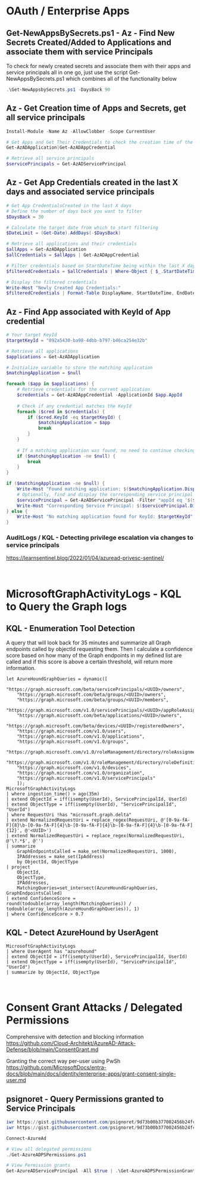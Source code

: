 # OAuth / Enterprise Apps

## Get-NewAppsBySecrets.ps1 - Az - Find New Secrets Created/Added to Applications and associate them with service Principals 
To check for newly created secrets and associate them with their apps and service principals all in one go, just use the script Get-NewAppsBySecrets.ps1 which combines all of the functionality below

```powershell
.\Get-NewAppsbySecrets.ps1 -DaysBack 90
```

## Az - Get Creation time of Apps and Secrets, get all service principals
```powershell
Install-Module -Name Az -AllowClobber -Scope CurrentUser

# Get Apps and Get Their Credentials to check the creation time of the app/secret
Get-AzADApplication|Get-AzADAppCredential

# Retrieve all service principals 
$servicePrincipals = Get-AzADServicePrincipal
```

## Az - Get App Credentials created in the last X days and associated service principals
```powershell
# Get App CredentialsCreated in the last X days
# Define the number of days back you want to filter
$DaysBack = 30 

# Calculate the target date from which to start filtering
$DateLimit = (Get-Date).AddDays(-$DaysBack)

# Retrieve all applications and their credentials
$allApps = Get-AzADApplication
$allCredentials = $allApps | Get-AzADAppCredential

# Filter credentials based on StartDateTime being within the last X days
$filteredCredentials = $allCredentials | Where-Object { $_.StartDateTime -gt $DateLimit }

# Display the filtered credentials
Write-Host "Newly Created App Credentials:"
$filteredCredentials | Format-Table DisplayName, StartDateTime, EndDateTime, KeyId
```

## Az - Find App associated with KeyId of App credential
```powershell
# Your target KeyId
$targetKeyId = "092a5430-ba98-4dbb-b797-b46ca254e32b"

# Retrieve all applications
$applications = Get-AzADApplication

# Initialize variable to store the matching application
$matchingApplication = $null

foreach ($app in $applications) {
    # Retrieve credentials for the current application
    $credentials = Get-AzADAppCredential -ApplicationId $app.AppId
    
    # Check if any credential matches the KeyId
    foreach ($cred in $credentials) {
        if ($cred.KeyId -eq $targetKeyId) {
            $matchingApplication = $app
            break
        }
    }
    
    # If a matching application was found, no need to continue checking
    if ($matchingApplication -ne $null) {
        break
    }
}

if ($matchingApplication -ne $null) {
    Write-Host "Found matching application: $($matchingApplication.DisplayName) with AppId: $($matchingApplication.AppId)"
    # Optionally, find and display the corresponding service principal
    $servicePrincipal = Get-AzADServicePrincipal -Filter "appId eq '$($matchingApplication.AppId)'"
    Write-Host "Corresponding Service Principal: $($servicePrincipal.DisplayName)"
} else {
    Write-Host "No matching application found for KeyId: $targetKeyId"
}
```

### AuditLogs / KQL - Detecting privilege escalation via changes to service principals
https://learnsentinel.blog/2022/01/04/azuread-privesc-sentinel/

<br>

# MicrosoftGraphActivityLogs - KQL to Query the Graph logs

## KQL - Enumeration Tool Detection
A query that will look back for 35 minutes and summarize all Graph endpoints called by objectId requesting them. Then I calculate a confidence score based on how many of the Graph endpoints in my defined list are called and if this score is above a certain threshold, will return more information.

```kql
let AzureHoundGraphQueries = dynamic([
    "https://graph.microsoft.com/beta/servicePrincipals/<UUID>/owners",
    "https://graph.microsoft.com/beta/groups/<UUID>/owners",
    "https://graph.microsoft.com/beta/groups/<UUID>/members",
    "https://graph.microsoft.com/v1.0/servicePrincipals/<UUID>/appRoleAssignedTo",
    "https://graph.microsoft.com/beta/applications/<UUID>/owners",
    "https://graph.microsoft.com/beta/devices/<UUID>/registeredOwners",
    "https://graph.microsoft.com/v1.0/users",
    "https://graph.microsoft.com/v1.0/applications",
    "https://graph.microsoft.com/v1.0/groups",
    "https://graph.microsoft.com/v1.0/roleManagement/directory/roleAssignments",
    "https://graph.microsoft.com/v1.0/roleManagement/directory/roleDefinitions",
    "https://graph.microsoft.com/v1.0/devices",
    "https://graph.microsoft.com/v1.0/organization",
    "https://graph.microsoft.com/v1.0/servicePrincipals"
    ]);
MicrosoftGraphActivityLogs
| where ingestion_time() > ago(35m)
| extend ObjectId = iff(isempty(UserId), ServicePrincipalId, UserId)
| extend ObjectType = iff(isempty(UserId), "ServicePrincipalId", "UserId")
| where RequestUri !has "microsoft.graph.delta"
| extend NormalizedRequestUri = replace_regex(RequestUri, @'[0-9a-fA-F]{8}\b-[0-9a-fA-F]{4}\b-[0-9a-fA-F]{4}\b-[0-9a-fA-F]{4}\b-[0-9a-fA-F]{12}', @'<UUID>')
| extend NormalizedRequestUri = replace_regex(NormalizedRequestUri, @'\?.*$', @'')
| summarize
    GraphEndpointsCalled = make_set(NormalizedRequestUri, 1000),
    IPAddresses = make_set(IpAddress)
    by ObjectId, ObjectType
| project
    ObjectId,
    ObjectType,
    IPAddresses,
    MatchingQueries=set_intersect(AzureHoundGraphQueries, GraphEndpointsCalled)
| extend ConfidenceScore = round(todouble(array_length(MatchingQueries)) / todouble(array_length(AzureHoundGraphQueries)), 1)
| where ConfidenceScore > 0.7
```

## KQL - Detect AzureHound by UserAgent

```kql
MicrosoftGraphActivityLogs
| where UserAgent has "azurehound"
| extend ObjectId = iff(isempty(UserId), ServicePrincipalId, UserId)
| extend ObjectType = iff(isempty(UserId), "ServicePrincipalId", "UserId")
| summarize by ObjectId, ObjectType
```

<br>

# Consent Grant Attacks / Delegated Permissions
Comprehensive with detection and blocking information
https://github.com/Cloud-Architekt/AzureAD-Attack-Defense/blob/main/ConsentGrant.md

Granting the correct way per-user using PwSh
https://github.com/MicrosoftDocs/entra-docs/blob/main/docs/identity/enterprise-apps/grant-consent-single-user.md

## psignoret - Query Permissions granted to Service Principals
```powershell
iwr https://gist.githubusercontent.com/psignoret/9d73b00b377002456b24fcb808265c23/raw/7d2bd76a5fafc744bb9d920f8131c9dfb024a1df/Get-AzureADPSPermissionGrants.ps1 -o Get-AzureADPSPermissionGrants.ps1
iwr https://gist.githubusercontent.com/psignoret/9d73b00b377002456b24fcb808265c23/raw/7d2bd76a5fafc744bb9d920f8131c9dfb024a1df/Get-AzureADPSPermissions.ps1 -o Get-AzureADPSPermissions.ps1 

Connect-AzureAd

# View all delegated permissions
./Get-AzureADPSPermissions.ps1

# View Permission grants
Get-AzureADServicePrincipal -All $true | .\Get-AzureADPSPermissionGrants.ps1 -Preload
```
